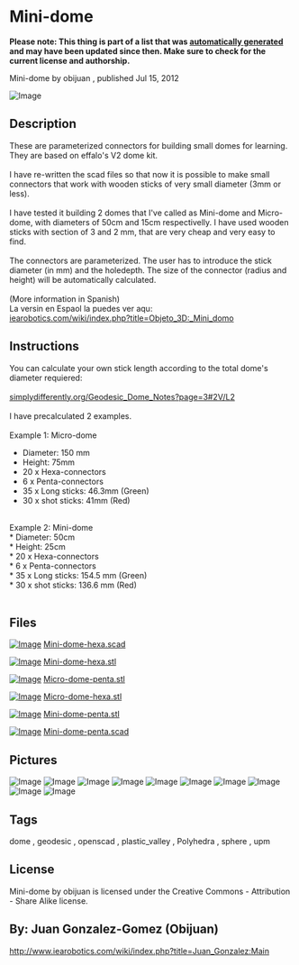 Mini-dome
===============
**Please note: This thing is part of a list that was [automatically generated](https://github.com/carlosgs/export-things) and may have been updated since then. Make sure to check for the current license and authorship.**  

Mini-dome  by obijuan , published Jul 15, 2012

![Image](img/obijuan-mini-dome_display_large_display_large.jpg)

Description
--------
These are parameterized connectors for building small domes for learning. They are based on effalo's V2 dome kit.<br />
<br />
  I have re-written the scad files so that now it is possible to make small connectors that work with wooden sticks of very small diameter (3mm or less).<br />
<br />
  I have tested it building 2 domes that I've called as Mini-dome and Micro-dome, with diameters of 50cm and 15cm respectivelly. I have used wooden sticks with section of 3 and 2 mm, that are very cheap and very easy to find.<br />
<br />
  The connectors are parameterized. The user has to introduce the stick diameter (in mm) and the holedepth. The size of the connector (radius and height) will be automatically calculated.<br />
<br />
(More information in Spanish)<br />
La versin en Espaol la puedes ver aqu:<br />
<a href="http://www.iearobotics.com/wiki/index.php?title=Objeto_3D:_Mini_domo" target="_blank" rel="nofollow">iearobotics.com/wiki/index.php?title=Objeto_3D:_Mini_domo</a>

Instructions
--------
You can calculate your own stick length according to the total dome's diameter requiered:<br />
<br />
<a href="http://simplydifferently.org/Geodesic_Dome_Notes?page=3#2V/L2" target="_blank" rel="nofollow">simplydifferently.org/Geodesic_Dome_Notes?page=3#2V/L2</a><br />
<br />
I have precalculated 2 examples.<br />
<br />
Example 1: Micro-dome<br />
* Diameter: 150 mm<br />
* Height: 75mm<br />
* 20 x Hexa-connectors<br />
* 6  x  Penta-connectors<br />
* 35 x Long sticks: 46.3mm (Green)<br />
* 30 x shot sticks: 41mm (Red)<br />
<br />
Example 2: Mini-dome<br />
* Diameter: 50cm<br />
* Height: 25cm<br />
* 20 x Hexa-connectors<br />
* 6  x  Penta-connectors<br />
* 35 x Long sticks: 154.5 mm (Green)<br />
* 30 x shot sticks: 136.6 mm (Red)<br />
<br />

Files
--------
[![Image](img/Gears_preview_tinycard.jpg)](Mini-dome-hexa.scad)
 [ Mini-dome-hexa.scad](Mini-dome-hexa.scad)  

[![Image](img/Mini-dome-hexa_preview_tinycard.jpg)](Mini-dome-hexa.stl)
 [ Mini-dome-hexa.stl](Mini-dome-hexa.stl)  

[![Image](img/Micro-dome-penta_preview_tinycard.jpg)](Micro-dome-penta.stl)
 [ Micro-dome-penta.stl](Micro-dome-penta.stl)  

[![Image](img/Micro-dome-hexa_preview_tinycard.jpg)](Micro-dome-hexa.stl)
 [ Micro-dome-hexa.stl](Micro-dome-hexa.stl)  

[![Image](img/Mini-dome-penta_preview_tinycard.jpg)](Mini-dome-penta.stl)
 [ Mini-dome-penta.stl](Mini-dome-penta.stl)  

[![Image](img/Gears_preview_tinycard.jpg)](Mini-dome-penta.scad)
 [ Mini-dome-penta.scad](Mini-dome-penta.scad)  



Pictures
--------
![Image](img/DSC05516_display_large_display_large.jpg)
![Image](img/DSC05494_display_large_display_large.jpg)
![Image](img/DSC05511_display_large_display_large.jpg)
![Image](img/DSC05521_display_large_display_large.jpg)
![Image](img/DSC05521_display_large_display_large.jpg)
![Image](img/DSC05518_display_large_display_large.jpg)
![Image](img/Micro-dome-hexa_display_large.jpg)
![Image](img/Micro-dome-penta_display_large.jpg)
![Image](img/Mini-dome-penta_display_large.jpg)
![Image](img/Mini-dome-hexa_display_large.jpg)


Tags
--------
dome , geodesic , openscad , plastic_valley , Polyhedra , sphere , upm  

  

License
--------
Mini-dome by obijuan is licensed under the Creative Commons - Attribution - Share Alike license.  



By: Juan Gonzalez-Gomez (Obijuan)
--------
<http://www.iearobotics.com/wiki/index.php?title=Juan_Gonzalez:Main>